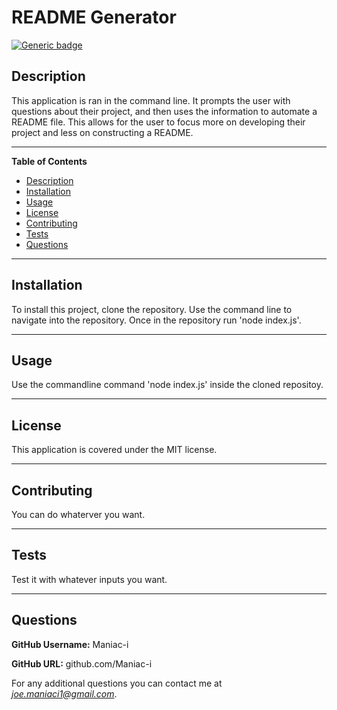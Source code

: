 # README Generator

[![Generic badge](https://img.shields.io/badge/license-MIT-green.svg)](https://shields.io/)

## Description
This application is ran in the command line. It prompts the user with questions about their project, and then uses the information to automate a README file. This allows for the user to focus more on developing their project and less on constructing a README. 

---
**Table of Contents**
 - [Description](Description)
 - [Installation](Installation)
 - [Usage](Usage)
 - [License](License)
 - [Contributing](Contributing)
 - [Tests](Tests)
 - [Questions](Questions)

---
## Installation
To install this project, clone the repository. Use the command line to navigate into the repository. Once in the repository run 'node index.js'.

---
## Usage
Use the commandline command 'node index.js' inside the cloned repositoy.

---
## License
This application is covered under the MIT license.

---
## Contributing
You can do whaterver you want.

---
## Tests
Test it with whatever inputs you want.

---
## Questions 

**GitHub Username:** Maniac-i

**GitHub URL:** github.com/Maniac-i

For any additional questions you can contact me at *joe.maniaci1@gmail.com*.

